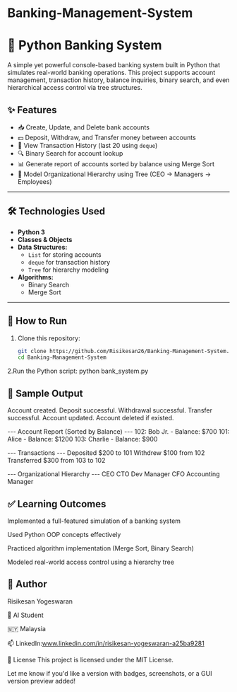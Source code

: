 # Banking-Management-System
# 🏦 Python Banking System

A simple yet powerful console-based banking system built in Python that simulates real-world banking operations. This project supports account management, transaction history, balance inquiries, binary search, and even hierarchical access control via tree structures.

## ✨ Features

- 📥 Create, Update, and Delete bank accounts
- 💵 Deposit, Withdraw, and Transfer money between accounts
- 📄 View Transaction History (last 20 using `deque`)
- 🔍 Binary Search for account lookup
- 📊 Generate report of accounts sorted by balance using Merge Sort
- 🌳 Model Organizational Hierarchy using Tree (CEO → Managers → Employees)

---

## 🛠️ Technologies Used

- **Python 3**
- **Classes & Objects**
- **Data Structures:**
  - `List` for storing accounts
  - `deque` for transaction history
  - `Tree` for hierarchy modeling
- **Algorithms:**
  - Binary Search
  - Merge Sort

---

## 🧪 How to Run

1. Clone this repository:
   ```bash
   git clone https://github.com/Risikesan26/Banking-Management-System.git
   cd Banking-Management-System
2.Run the Python script:
   python bank_system.py

## 📸 Sample Output
Account created.
Deposit successful.
Withdrawal successful.
Transfer successful.
Account updated.
Account deleted if existed.

--- Account Report (Sorted by Balance) ---
102: Bob Jr. - Balance: $700
101: Alice - Balance: $1200
103: Charlie - Balance: $900

--- Transactions ---
Deposited $200 to 101
Withdrew $100 from 102
Transferred $300 from 103 to 102

--- Organizational Hierarchy ---
CEO
  CTO
    Dev Manager
  CFO
    Accounting Manager

## ✅ Learning Outcomes
Implemented a full-featured simulation of a banking system

Used Python OOP concepts effectively

Practiced algorithm implementation (Merge Sort, Binary Search)

Modeled real-world access control using a hierarchy tree
## 👥 Author
Risikesan Yogeswaran

💼 AI Student

🇲🇾 Malaysia

📫 LinkedIn:www.linkedin.com/in/risikesan-yogeswaran-a25ba9281

📃 License
This project is licensed under the MIT License.

Let me know if you'd like a version with badges, screenshots, or a GUI version preview added!
